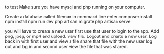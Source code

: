 to test
Make sure you have mysql and php running on your computer.

Create a database called fileman
in command line enter
composer install
npm install
npm run dev
php artisan migrate
php artisan serve

you will have to create a new user first
use that user to login to the app.
Add png, jpeg, or mp4 and upload.
view file.
Logout and create a new user.
Log back in with first user and view a file
share that file with the new user
log out and log in and second user
view the file that was shared.